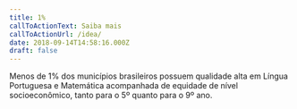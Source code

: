 ```yaml
---
title: 1%
callToActionText: Saiba mais
callToActionUrl: /idea/
date: 2018-09-14T14:58:16.000Z
draft: false
---
```

Menos de 1% dos municípios brasileiros possuem qualidade alta em Língua Portuguesa e Matemática acompanhada de equidade de nível socioeconômico, tanto para o 5º quanto para o 9º ano.
